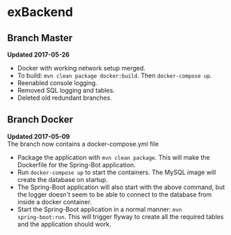 # exBackend

## Branch Master
<strong>Updated 2017-05-26</strong><br>
- Docker with working network setup merged.
- To build: <code>mvn clean package docker:build</code>. Then <code>docker-compose up</code>.
- Reenabled console logging.
- Removed SQL logging and tables.
- Deleted old redundant branches.

## Branch Docker

<strong>Updated 2017-05-09</strong><br>
The branch now contains a docker-compose.yml file
- Package the application with <code>mvn clean package</code>. This will make the Dockerfile for the Spring-Bot application.
- Run <code>docker-compose up</code> to start the containers. The MySQL image will create the database on startup.
- The Spring-Boot application will also start with the above command, but the logger doesn't seem to be able to connect to the database from inside a docker container.
- Start the Spring-Boot application in a normal manner: <code>mvn spring-boot:run</code>. This will trigger flyway to create all the required tables and the application should work.
